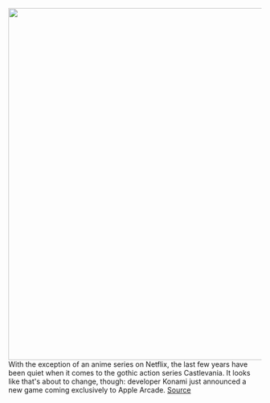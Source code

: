 <img src='https://cdn.vox-cdn.com/thumbor/Ru6L11OBj2io-JTetRn_NW50WFc=/0x0:5120x2880/1200x800/filters:focal(2151x1031:2969x1849)/cdn.vox-cdn.com/uploads/chorus_image/image/69721902/15_5120x2880.0.png' width='700px' /><br/>
With the exception of an anime series on Netflix, the last few years have been quiet when it comes to the gothic action series Castlevania. It looks like that's about to change, though: developer Konami just announced a new game coming exclusively to Apple Arcade.
<a href='https://www.theverge.com/2021/8/13/22623498/apple-arcade-castlevania-grimoire-of-souls'> Source <a/>